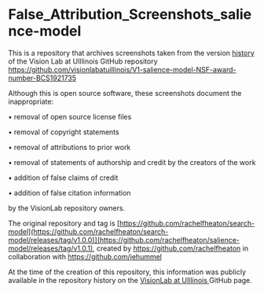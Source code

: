# False_Attribution_Screenshots_salience-model
This is a repository that archives screenshots taken from the version <a href="https://github.com/visionlabatuillinois/V1-salience-model-NSF-award-number-BCS1921735/activity"> history </a> of the Vision Lab at UIllinois GitHub repository https://github.com/visionlabatuillinois/V1-salience-model-NSF-award-number-BCS1921735

Although this is open source software, these screenshots document the inappropriate:

• removal of open source license files 

• removal of copyright statements

• removal of attributions to prior work

• removal of statements of authorship and credit by the creators of the work

• addition of false claims of credit

• addition of false citation information

by the VisionLab repository owners.

The original repository and tag is [https://github.com/rachelfheaton/search-model](https://github.com/rachelfheaton/search-model/releases/tag/v1.0.0)](https://github.com/rachelfheaton/salience-model/releases/tag/v1.0.1), created by https://github.com/rachelfheaton in collaboration with https://github.com/jehummel 

At the time of the creation of this repository, this information was publicly available in the repository history on the <a href = "https://github.com/visionlabatuillinois"> VisionLab at UIllinois </a> GitHub page.
